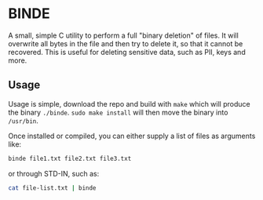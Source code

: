 # BINDE

A small, simple C utility to perform a full "binary deletion" of files. It will overwrite all bytes in the file and then try to delete it, so that it cannot be recovered.
This is useful for deleting sensitive data, such as PII, keys and more.

## Usage

Usage is simple, download the repo and build with `make` which will produce the binary `./binde`. `sudo make install` will then move the binary into `/usr/bin`.

Once installed or compiled, you can either supply a list of files as arguments like:
```bash
binde file1.txt file2.txt file3.txt
```

or through STD-IN, such as:
```bash
cat file-list.txt | binde
```
